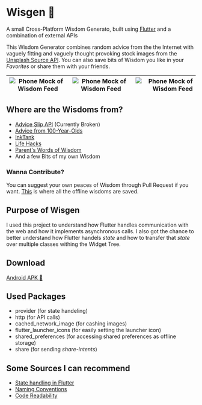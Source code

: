# Wisgen 🔮

A small Cross-Platform Wisdom Generato, built using [Flutter](https://flutter.dev/) and a combination of external APIs

This Wisdom Generator combines random advice from the the Internet with vaguely fitting and vaguely thought provoking stock images from the [Unsplash Source API](https://source.unsplash.com/). 
You can also save bits of Wisdom you like in your _Favorites_ or share them with your friends.



| ![Phone Mock of Wisdom Feed](https://github.com/Fasust/wisgen/blob/master/additional_material/mock-feed-3.png)    | ![Phone Mock of Wisdom Feed](https://github.com/Fasust/wisgen/blob/master/additional_material/mock-feed-2.png)  | ![Phone Mock of Wisdom Feed](https://github.com/Fasust/wisgen/blob/master/additional_material/mock-feed-1.png)  |
| ------------- |:-------------:| -----:|

## Where are the Wisdoms from?
- [Advice Slip API](https://api.adviceslip.com) (Currently Broken)
- [Advice from 100-Year-Olds](http://mentalfloss.com/article/54286/100-pieces-advice-100-year-olds)
- [InkTank](https://inktank.fi/28-of-the-best-pieces-of-advice-about-life-youll-ever-read/)
- [Life Hacks](https://www.lifehack.org/articles/lifestyle/50-life-lessons-that-people-arent-told-about.html)
- [Parent's Words of Wisdom](https://www.huffpost.com/entry/parents-words-of-wisdom_b_5598671)
- And a few Bits of my own Wisdom

### Wanna Contribute?
You can suggest your own peaces of Wisdom through Pull Request if you want. [This](https://github.com/Fasust/wisgen/blob/master/assets/advice.txt) is where all the offline wisdoms are saved.

## Purpose of Wisgen
I used this project to understand how Flutter handles communication with the web and how it implements asynchronous calls. I also got the chance to better understand how Flutter handels _state_ and how to transfer that _state_ over multiple classes withing the Widget Tree.

## Download
[Android APK 📲](https://github.com/Fasust/wisgen/blob/master/app-release.apk)

## Used Packages
- provider (for state handeling)
- http (for API calls)
- cached_network_image (for cashing images)
- flutter_launcher_icons (for easily setting the launcher icon)
- shared_preferences (for accessing shared preferences as offline storage)
- share (for sending _share-intents_)
 
## Some Sources I can recommend 
- [State handling in Flutter](https://www.youtube.com/watch?v=d_m5csmrf7I)
- [Naming Conventions](https://dart.dev/guides/language/effective-dart/style)
- [Code Readability](https://iirokrankka.com/2018/06/18/putting-build-methods-on-a-diet/)
